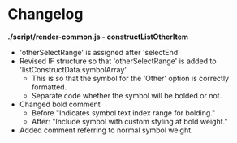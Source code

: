 # Changelog

**./script/render-common.js - constructListOtherItem**
* 'otherSelectRange' is assigned after 'selectEnd'
* Revised IF structure so that 'otherSelectRange' is added to 'listConstructData.symbolArray'
	* This is so that the symbol for the 'Other' option is correctly formatted.
	* Separate code whether the symbol will be bolded or not.
* Changed bold comment
	* Before "Indicates symbol text index range for bolding."
	* After: "Include symbol with custom styling at bold weight."
* Added comment referring to normal symbol weight.
